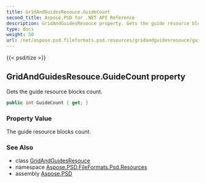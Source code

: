 ```yaml
---
title: GridAndGuidesResouce.GuideCount
second_title: Aspose.PSD for .NET API Reference
description: GridAndGuidesResouce property. Gets the guide resource blocks count
type: docs
weight: 50
url: /net/aspose.psd.fileformats.psd.resources/gridandguidesresouce/guidecount/
---
```

{{< psd/tize >}}
## GridAndGuidesResouce.GuideCount property

Gets the guide resource blocks count.

```csharp
public int GuideCount { get; }
```

### Property Value

The guide resource blocks count.

### See Also

* class [GridAndGuidesResouce](../)
* namespace [Aspose.PSD.FileFormats.Psd.Resources](../../gridandguidesresouce/)
* assembly [Aspose.PSD](../../../)


